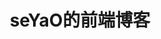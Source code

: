 ---
title: seYaO的前端博客
description: 写一些常用的前端工具，随笔，还有分享一些学习资料和文件
navigation.title: Blog
navigation.icon: i-ph-newspaper
---